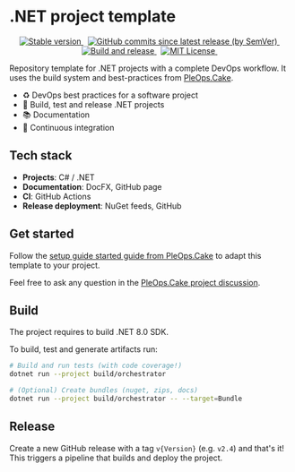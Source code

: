 # .NET project template

<!-- markdownlint-disable MD033 -->
<p align="center">
  <a href="https://dev.azure.com/benito356/NetDevOpsTest/_packaging?_a=package&feed=e3acf8ba-ec70-46f0-b1a5-da1ce3dd5d9f&package=b8696a32-e71a-4479-9b0e-002997b8d8ef&preferRelease=true">
    <img alt="Stable version" src="https://feeds.dev.azure.com/benito356/339c91a8-9d6c-4082-8b1a-93c2ae76b637/_apis/public/Packaging/Feeds/e3acf8ba-ec70-46f0-b1a5-da1ce3dd5d9f/Packages/b8696a32-e71a-4479-9b0e-002997b8d8ef/Badge" />
  </a>
  &nbsp;
  <a href="https://dev.azure.com/benito356/NetDevOpsTest/_artifacts/feed/Example-Preview">
    <img alt="GitHub commits since latest release (by SemVer)" src="https://img.shields.io/github/commits-since/pleonex/template-csharp/latest?sort=semver" />
  </a>
  &nbsp;
  <a href="https://github.com/pleonex/template-csharp/workflows/Build%20and%20release">
    <img alt="Build and release" src="https://github.com/pleonex/template-csharp/workflows/Build%20and%20release/badge.svg?branch=main&event=push" />
  </a>
  &nbsp;
  <a href="https://choosealicense.com/licenses/mit/">
    <img alt="MIT License" src="https://img.shields.io/badge/license-MIT-blue.svg?style=flat" />
  </a>
  &nbsp;
</p>

Repository template for .NET projects with a complete DevOps workflow. It uses
the build system and best-practices from
[PleOps.Cake](https://www.pleonex.dev/PleOps.Cake/).

- ♻️ DevOps best practices for a software project
- 🔧 Build, test and release .NET projects
- 📚 Documentation
- 🤖 Continuous integration

## Tech stack

- **Projects**: C# / .NET
- **Documentation**: DocFX, GitHub page
- **CI**: GitHub Actions
- **Release deployment**: NuGet feeds, GitHub

## Get started

Follow the
[setup guide started guide from PleOps.Cake](https://www.pleonex.dev/PleOps.Cake/docs/getting-started/setup-template.html)
to adapt this template to your project.

Feel free to ask any question in the
[PleOps.Cake project discussion](https://github.com/pleonex/PleOps.Cake/discussions).

## Build

The project requires to build .NET 8.0 SDK.

To build, test and generate artifacts run:

```sh
# Build and run tests (with code coverage!)
dotnet run --project build/orchestrator

# (Optional) Create bundles (nuget, zips, docs)
dotnet run --project build/orchestrator -- --target=Bundle
```

## Release

Create a new GitHub release with a tag `v{Version}` (e.g. `v2.4`) and that's it!
This triggers a pipeline that builds and deploy the project.
